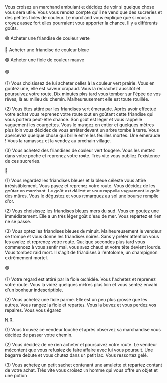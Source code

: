 Vous croisez un marchand ambulant et décidez de voir si quelque chose vous sera utile. Vous vous rendez compte qu'il ne vend que des sucreries et des petites fioles de couleur. Le marchand vous explique que si vous y croyez assez fort elles pourraient vous apporter la chance. Il y a différents goûts.

🟢 Acheter une friandise de couleur verte

🔵 Acheter une friandise de couleur bleue

🟣 Acheter une fiole de couleur mauve

🟢

(1) Vous choisissez de lui acheter celles à la couleur vert prairie. Vous en goûtez une, elle est saveur crapaud. Vous la recrachez aussitôt et poursuivez votre route. Dix minutes plus tard vous tomber sur l'épée de vos rêves, là au milieu du chemin.  Malheureusement elle est toute rouillée.

(2) Vous êtes attiré par les friandises vert émeraude. Après avoir effectué votre achat vous reprenez votre route tout en goûtant cette friandise qui vous portera peut-être chance. Son goût est léger et vous rappelle vaguement les courgettes. Vous le mangez en entier et quelques mètres plus loin vous décidez de vous arrêter devant un arbre tombe à terre. Vous apercevez quelque chose qui brille entre les feuilles mortes. Une émeraude ! Vous la ramassez et la vendez au prochain village.

(3) Vous achetez des friandises de couleur vert fougère. Vous les mettez dans votre poche et reprenez votre route. Très vite vous oubliez l'existence de ces sucreries.

🔵

(1) Vous regardez les friandises bleues et la bleue céleste vous attire irrésistiblement. Vous payez et reprenez votre route. Vous décidez de les goûter en marchant. Le goût est délicat et vous rappelle vaguement le goût des mûres. Vous le dégustez et vous remarquez au sol une bourse remplie d'or.

(2) Vous choisissez les friandises bleues mers du sud. Vous en goutez une immédiatement. Elle a un très léger goût d'eau de mer. Vous repartez et rien ne se passe.

(3) Vous optez les friandises bleues de minuit. Malheureusement le vendeur se trompe et vous donne les friandises noires. Sans y prêter attention vous les avalez et reprenez votre route. Quelque secondes plus tard vous commencez à vous sentir mal, vous avez chaud et votre tête devient lourde. Vous tombez raid mort. Il s'agit de friandises à l'entolome, un champignon extrêmement mortel.

🟣

(1) Votre regard est attiré par la fiole orchidée. Vous l'achetez et reprenez votre route. Vous la videz quelques mètres plus loin et vous sentez envahi d'un bonheur indescriptible.

(2) Vous achetez une fiole parme. Elle est un peu plus grosse que les autres. Vous rangez la fiole et repartez. Vous la buvez et vous perdez vos repaires. Vous vous égarez

N.R.

(1) Vous trouvez ce vendeur louche et après observez sa marchandise vous décidez de passer votre chemin.

(2) Vous décidez de ne rien acheter et poursuivez votre route. Le vendeur mécontent que vous refusiez de faire affaire avec lui vous poursuit. Une bagarre debute et vous chutez dans un petit lac. Vous ressortez gelé.

(3) Vous achetez un petit sachet contenant une amulette et repartez contant de votre achat. Très vite vous croisez un homme qui vous offre un objet et une potion
